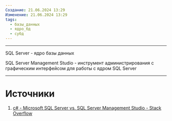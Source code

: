 ```yaml
---
Создание: 21.06.2024 13:29
Изменение: 21.06.2024 13:29
tags:
  - базы_данных
  - ядро_бд
  - субд
---
```

***

SQL Server - ядро базы данных 

SQL Server Management Studio - инструмент администрирования с графическим интерфейсом для работы с ядром SQL Server

***

# Источники
1. [c# - Microsoft SQL Server vs. SQL Server Management Studio - Stack Overflow](https://stackoverflow.com/questions/22273903/microsoft-sql-server-vs-sql-server-management-studio)